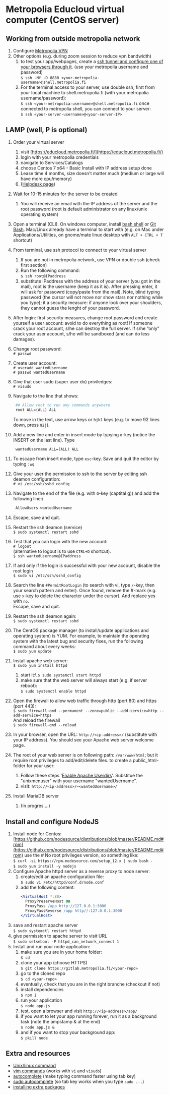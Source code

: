 # Metropolia Educloud virtual computer (CentOS server)

## Working from outside metropolia network

1. Configure [Metropolia VPN](https://wiki.metropolia.fi/display/itservices/Install+and+Use+VPN+Utility+Program+Installation+on+Your+Own+Computer)
2. Other options (e.g. during zoom session to reduce vpn bandwidth)
   1.  to test your app/webpages, create a [ssh tunnel and configure one of your browsers through it](https://tietohallinto.metropolia.fi/display/itservices/SSH+Tunnelling).
       (use your metropolia username and password)\
       ``$ ssh -Nf -D 8888 <your-metropolia-username>@shell.metropolia.fi``
   1.  For the terminal access to your server, use double ssh, first from your local machine to shell.metropolia.fi (with your        metropolia username/password):\
        ``$ ssh <your-metropolia-username>@shell.metropolia.fi``
       once connected to metropolia shell, you can connect to your server:\
       ``$ ssh <your-server-username>@<your-server-IP>``

## LAMP (well, P is optional)

1. Order your virtual server
   1.  visit [https://educloud.metropolia.fi/](https://educloud.metropolia.fi/)
   1.  login with your metropolia credentials
   1.  navigate to Services/Catalogs
   1.  choose Centos 7 x64 - Basic Install with IP address setup done
   1.  Lease time 4 months, size doesn't matter much (medium or large will have more cpu/memory)
   1.  ([Helpdesk page](https://tietohallinto.metropolia.fi/display/itservices/Educational+educloud+virtual+services))
2. Wait for 10-15 minutes for the server to be created
   1.  You will receive an email with the IP address of the server and the root password (root is default administrator on any linux/unix operating system)
3. Open a terminal (CLI). On windows computer, install [bash shell](https://docs.microsoft.com/en-us/windows/wsl/install-win10) or [Git Bash](https://gitforwindows.org/). Mac/Linux already have a terminal to start with (e.g. on Mac under Applications/Utilities, on gnome/mate linux desktop with ``ALT + CTRL + T`` shortcut)
4. From terminal, use ssh protocol to connect to your virtual server
   1.  If you are not in metropolia network, use VPN or double ssh (check first section)
   1.  Run the following command:\
        ``$ ssh root@IPaddress``
   1.  substitute IPaddress with the address of your server (you got in the mail), root is the username (keep it as it is). After pressing enter, it will ask for passowrd (copy/paste from the mail). Note, blind typing password (the cursor will not move nor show stars nor nothing while you type); it a security measure: if anyone look over your shoulders, they cannot guess the lenght of your password.
1.  After login: first security measures, change root password and create yourself a user account: avoid
to do everything as root! If someone crack your root account, s/he can destroy the full server.
If s/he “only” crack your user account, s/he will be sandboxed (and can do less damages).
   1.  Change root password:\
        ``# passwd``
   1.  Create user account:\
        ``# useradd wantedUsername``\
        ``# passwd wantedUsername``
   1.  Give that user sudo (super user do) priviledges:\
        ``# visudo``
   1.  Navigate to the line that shows:
       ```apache
        ## Allow root to run any commands anywhere
        root ALL=(ALL) ALL
        ```
        To move in the text, use arrow keys or ``hjkl`` keys (e.g. to move 92 lines down, press ``92j``).
   1.  Add a new line and enter in insert mode by typying ``o``-key (notice the INSERT on the last line).
        Type
       ```apache
        wantedUsername ALL=(ALL) ALL
        ```
   1.  To escape from insert mode, type ``esc``-key. Save and quit the editor by typing ``:wq``
   1.  Give your user the permission to ssh to the server by editing ssh deamon configuration:\
        ``# vi /etc/ssh/sshd_config``
   1.  Navigate to the end of the file (e.g. with ``G``-key (captital g)) and add the following line:\
       ```apache
        AllowUsers wantedUsername
       ```
   1.  Escape, save and quit.
   1.  Restart the ssh deamon (service)\
        ``$ sudo systemctl restart sshd``
   1.  Test that you can login with the new account:\
        ``# logout``\
        (alternative to logout is to use ``CTRL+D`` shortcut).\
        ``$ ssh wantedUsername@IPaddress``
   1.  If and only if the login is successful with your new account, disable the root login\
        ``$ sudo vi /etc/ssh/sshd_config``
   1.  Search the line ``#PermitRootLogin`` (to search with vi, type ``/``-key, then your search pattern and enter). Once found, remove the #-mark (e.g. use ``x``-key to delete the character under the cursor).
        And replace yes with ``no``.\
        Escape, save and quit.
   1. Restart the ssh deamon again:\
        ``$ sudo systemctl restart sshd``
2.  The CentOS package manager (to install/update applications and operating system)
    is YUM. For example, to maintain the operating system with the latest bug and security fixes, run the following command about every weeks:\
    ``$ sudo yum update``
3.  Install apache web server:\
    ``$ sudo yum install httpd``
    1.  start it:\\
        ``$ sudo systemctl start httpd``
    2.  make sure that the web server will always start (e.g. if server reboot):\
        ``$ sudo systemctl enable httpd``
4. Open the firewall to allow web traffic through http (port 80) and https (port 443):\
        ``$ sudo firewall-cmd --permanent --zone=public --add-service=http --add-service=https``\
        And reload the firewall\
        ``$ sudo firewall-cmd --reload``
5. In your browser, open the URL: ``http://<ip-address>/`` (substitute with your IP address). You should see your Apache web server welcome page.

1. The root of your web server is on following path: ``/var/www/html``; but it require root privileges to add/edit/delete files. to create a public_html-folder for your user:
   1.  Follow these steps '[Enable Apache Userdirs](https://www.unixmen.com/linux-basics-enable-apache-userdir-centos-7rhel-7/)'.
        Substitue the "unixmenuser" with your username "wantedUsername".
   1.  visit: ``http://<ip-address>/~<wantedUsername>/``

1. Install MariaDB server
   1. (In progres....)

## Install and configure NodeJS

1.  Install node for Centos: [https://github.com/nodesource/distributions/blob/master/README.md#rpm](https://github.com/nodesource/distributions/blob/master/README.md#rpm)
    use the # No root privileges version, so something like:\
    ``$ curl -sL https://rpm.nodesource.com/setup_12.x | sudo bash -``\
    ``$ sudo yum install -y nodejs``
1. Configure Apache httpd server as a reverse proxy to node server:
   1.  create/edit an apache configuration file:\
        ``$ sudo vi /etc/httpd/conf.d/node.conf``
   1.  add the following content:
       ```apache
       <VirtualHost *:80>
         ProxyPreserveHost On
         ProxyPass /app http://127.0.0.1:3000
         ProxyPassReverse /app http//:127.0.0.1:3000
       </VirtualHost>
       ```
1.   save and restart apache server\
        ``$ sudo systemctl restart httpd``
1.  give permission to apache server to visit URL\
        ``$ sudo setsebool -P httpd_can_network_connect 1``
2. Install and run your node application:
   1.  make sure you are in your home folder:\
        ``$ cd``
   1.  clone your app (choose HTTPS)\
        ``$ git clone https://gitlab.metropolia.fi/<your-repo>``
   1.  go to the cloned repo\
        ``$ cd <your-repo>``
   1.  eventually, check that you are in the right branche (checkout if
        not)
   1.  install dependencies\
        ``$ npm i``
   1.  run your application\
        ``$ node app.js``
   1.  test, open a browser and visit ``http://<ip-address>/app/``
   1.  if you want to let your app running forever, run it as a
        background task (note the ampstamp & at the end)\
        ``$ node app.js &``
   1.  and if you want to stop your background app:\
        ``$ pkill node``

## Extra and resources
- [Unix/linux command](https://centoshelp.org/resources/commands/linux-system-commands/)
- [vim commands](https://vim.rtorr.com/) (works with ``vi`` and ``visudo``)
- [autocomplete](https://www.cyberciti.biz/faq/fedora-redhat-scientific-linuxenable-bash-completion/) (make typing command faster using tab key)
- [sudo autocomplete](http://www.webupd8.org/2010/03/how-to-autocomplete-commands-preceded.html)  (so tab key works when you type ``sudo ...``)
- [installing extra packages](https://wiki.centos.org/AdditionalResources/Repositories)
